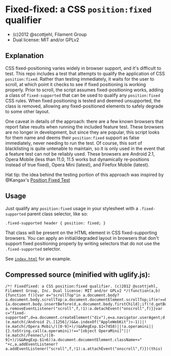 # Fixed-fixed: a CSS `position:fixed` qualifier

- (c)2012 @scottjehl, Filament Group
- Dual license: MIT and/or GPLv2

## Explanation

CSS fixed-positioning varies widely in browser support, and it's difficult to test. This repo includes a test that attempts to qualify the application of CSS <code>position:fixed</code>. Rather than testing immediately, it waits for the user to scroll, at which point it checks to see if fixed positioning is working properly. Prior to scroll, the script assumes fixed-positioning works, adding a class of `fixed-supported` that can be used to qualify any `position:fixed` CSS rules. When fixed positioning is tested and deemed unsupported, the class is removed, allowing any fixed-positioned elements to safely degrade to some other layout.

One caveat in details of the approach: there are a few known browsers that report false results when running the included feature test. These browsers are no longer in development, but since they are popular, this script looks for them name and deems their `position:fixed` support as false immediately, never needing to run the test. Of course, this sort of blacklisting is quite untenable to maintain, so it is only used in the event that a feature test can not be reliably used. These browsers are Android 2.1, Opera Mobile (less than 11.0, 11.5 works but dynamically re-positions instead of true fixed), Opera Mini (latest), and Firefox Mobile (latest).

Hat tip: the idea behind the testing portion of this approach was inspired by @Kangax's [Position Fixed Test](http://kangax.github.com/cft/#IS_POSITION_FIXED_SUPPORTED)

## Usage

Just qualify any `position:fixed` usage in your stylesheet with a `.fixed-supported` parent class selector, like so:

    .fixed-supported header { position: fixed; }

That class will be present on the HTML element in CSS fixed-supporting browsers. You can apply an initial/degraded layout in browsers that don't support fixed positioning properly by writing selectors that do not use the `.fixed-supported` selector.

See [`index.html`](http://filamentgroup.github.com/fixed-fixed/) for an example.

## Compressed source (minified with uglify.js):

	/*! Fixedfixed: a CSS position:fixed qualifier. (c)2012 @scottjehl, Filament Group, Inc. Dual license: MIT and/or GPLv2 */(function(a,b){function f(){var e="scrollTop"in a.document.body?a.document.body.scrollTop:a.document.documentElement.scrollTop;if(e!==b&&e>0&&a.document.body){a.document.body.insertBefore(d,a.document.body.firstChild);if(!d.getBoundingClientRect||d.getBoundingClientRect().top!==0)a.document.documentElement.className=a.document.documentElement.className.replace(c,"");a.document.body.removeChild(d),a.removeEventListener?a.removeEventListener("scroll",f,!1):a.detachEvent("onscroll",f)}}var c="fixed-supported",d=a.document.createElement("div"),e=a.navigator.userAgent;d.style.position="fixed",d.style.top=0;if(!(e.match(/Android 2\.[1256]/)&&e.indexOf("AppleWebKit")>-1)||!(e.match(/Opera Mobi\/([0-9]+)/)&&RegExp.$1<7458)||!a.operamini||{}.toString.call(a.operamini)!=="[object OperaMini]"||!(e.match(/Fennec\/([0-9]+)/)&&RegExp.$1<6))a.document.documentElement.className+=" "+c,a.addEventListener?a.addEventListener("scroll",f,!1):a.attachEvent("onscroll",f)})(this)